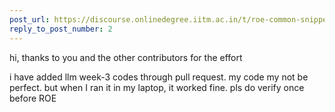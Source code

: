 ```yaml
---
post_url: https://discourse.onlinedegree.iitm.ac.in/t/roe-common-snippets-repo-feb-2025/168901/3
reply_to_post_number: 2
---
```

hi, thanks to you and the other contributors for the effort

i have added llm week-3 codes through pull request. my code my not be perfect. but when I ran it in my laptop, it worked fine. pls do verify once before ROE